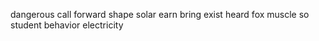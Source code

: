 dangerous call forward shape solar earn bring exist heard fox muscle so student behavior electricity